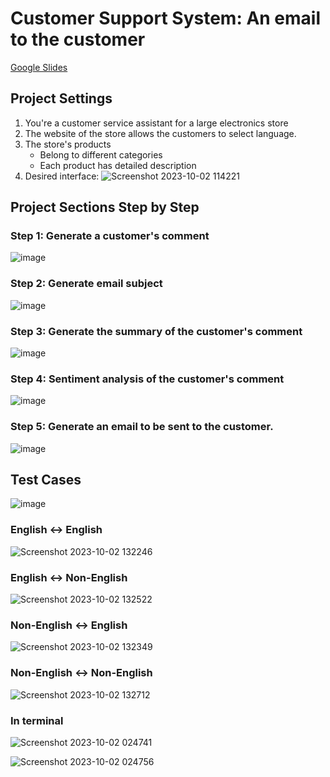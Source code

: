 # Customer Support System: An email to the customer
[Google Slides](https://docs.google.com/presentation/d/1aqFh4tzRhZ6w0nnEgkv_dZDaY8N0wDEi5jTru9reDCQ/edit?usp=sharing)

## Project Settings
1. You're a customer service assistant for a large electronics store
2. The website of the store allows the customers to select language.
3. The store's products
    * Belong to different categories
    * Each product has detailed description
4. Desired interface:
![Screenshot 2023-10-02 114221](https://github.com/SharonCao0920/emailToCustomer_OpenAI/assets/54694766/0eb7af5f-297e-40d9-9874-ed4f435d6c45)


## Project Sections Step by Step
### Step 1: Generate a customer's comment
![image](https://github.com/SharonCao0920/emailToCustomer_OpenAI/assets/54694766/6f7713a9-3ae1-4637-aa10-ff49d00b6086)

### Step 2: Generate email subject
![image](https://github.com/SharonCao0920/emailToCustomer_OpenAI/assets/54694766/973cdcec-7f00-48cf-baae-46580ce6a521)

### Step 3: Generate the summary of the customer's comment
![image](https://github.com/SharonCao0920/emailToCustomer_OpenAI/assets/54694766/f67c9ff7-7081-430d-9580-14f6e4105b9b)

### Step 4: Sentiment analysis of the customer's comment
![image](https://github.com/SharonCao0920/emailToCustomer_OpenAI/assets/54694766/887c0081-7d92-4caf-aca2-fe129ef773ff)

### Step 5: Generate an email to be sent to the customer.
![image](https://github.com/SharonCao0920/emailToCustomer_OpenAI/assets/54694766/b31b5ec4-3b2e-4219-8873-5c6513082826)

## Test Cases

![image](https://github.com/SharonCao0920/emailToCustomer_OpenAI/assets/54694766/1e4bf04f-3596-46a7-8905-b69f388fc8bd)

### English <-> English
![Screenshot 2023-10-02 132246](https://github.com/SharonCao0920/emailToCustomer_OpenAI/assets/54694766/70cd4c58-aa89-48c4-9976-d079e7b17c8f)

### English <-> Non-English
![Screenshot 2023-10-02 132522](https://github.com/SharonCao0920/emailToCustomer_OpenAI/assets/54694766/c907bf2b-1baf-44c9-b44a-8be65ba529fb)

### Non-English <-> English
![Screenshot 2023-10-02 132349](https://github.com/SharonCao0920/emailToCustomer_OpenAI/assets/54694766/1094cd76-16d1-45ae-9d02-bd269852dc26)

### Non-English <-> Non-English
![Screenshot 2023-10-02 132712](https://github.com/SharonCao0920/emailToCustomer_OpenAI/assets/54694766/adec3c64-1c8c-4bb6-827e-ba7a5c737e31)

### In terminal

![Screenshot 2023-10-02 024741](https://github.com/SharonCao0920/emailToCustomer_OpenAI/assets/54694766/cb127fbc-59c3-47e7-a887-d5e3c968e79d)

![Screenshot 2023-10-02 024756](https://github.com/SharonCao0920/emailToCustomer_OpenAI/assets/54694766/3a5e3de8-21d8-4a20-9afe-d3c37a3c82f9)

